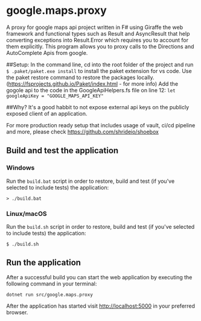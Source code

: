 # google.maps.proxy

A proxy for google maps api project written in F# using Giraffe the web framework and functional types such as Result and AsyncResult that help converting exceptions into Result.Error which requires you to account for them explicitly.
This program allows you to proxy calls to the Directions and AutoComplete Apis from google.

##Setup:
In the command line, cd into the root folder of the project and run `$ .paket/paket.exe install` to install the paket extension for vs code.
Use the paket restore command to restore the packages locally.(https://fsprojects.github.io/Paket/index.html - for more info)
Add the gogole api to the code in the GoogleApiHelpers.fs file on line 12:
`let googleApiKey = "GOOGLE_MAPS_API_KEY"`

##Why?
It's a good habbit to not expose external api keys on the publicly exposed client of an application.

For more production ready setup that includes usage of vault, ci/cd pipeline and more,
please check https://github.com/shrideio/shoebox

## Build and test the application

### Windows

Run the `build.bat` script in order to restore, build and test (if you've selected to include tests) the application:

```
> ./build.bat
```

### Linux/macOS

Run the `build.sh` script in order to restore, build and test (if you've selected to include tests) the application:

```
$ ./build.sh
```

## Run the application

After a successful build you can start the web application by executing the following command in your terminal:

```
dotnet run src/google.maps.proxy
```

After the application has started visit [http://localhost:5000](http://localhost:5000) in your preferred browser.
